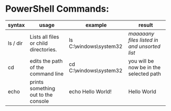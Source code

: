 # PowerShell Commands:

| syntax | usage | example | result |
| -------|-------|---------| --------------- |
| ls / dir | Lists all files or child directories. | ls C:\windows\system32 | *maaaaany files listed in and unsorted list* |
| cd | edits the path of the command line | cd C:\windows\system32 | you will be now be in the selected path |
| echo | prints something out to the console | echo Hello World! | Hello World |
